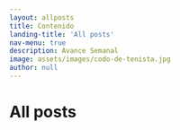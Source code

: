 ```yaml
---
layout: allposts
title: Contenido
landing-title: 'All posts'
nav-menu: true
description: Avance Semanal
image: assets/images/codo-de-tenista.jpg
author: null
---
```


<h1>All posts</h1>
